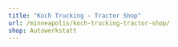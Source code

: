 ```yaml
---
title: "Koch Trucking - Tractor Shop"
url: /minneapolis/koch-trucking-tractor-shop/
shop: Autowerkstatt
---
```

